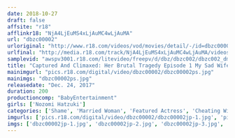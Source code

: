 ```yaml
---
date: 2018-10-27
draft: false
affsite: "r18"
afflinkr18: "NjA4LjEuMS4xLjAuMC4wLjAuMA"
url: "dbzc00002"
urloriginal: "http://www.r18.com/videos/vod/movies/detail/-/id=dbzc00002"
urlfinal: "http://media.r18.com/track/NjA4LjEuMS4xLjAuMC4wLjAuMA/videos/vod/movies/detail/-/id=dbzc00002"
samplevid: "awspv3001.r18.com/litevideo/freepv/d/dbz/dbzc002/dbzc002_dmb_w.mp4"
title: "Captured And Climaxed: Her Brutal Tragedy Episode 1 My Sad Wife's Body Kept Cumming Right In Front Of Me Nozomi Hazuki"
mainimgurl: "pics.r18.com/digital/video/dbzc00002/dbzc00002ps.jpg"
mainimgs: "dbzc00002ps.jpg"
releasedate: "Dec. 24, 2017"
duration: 200
productioncomp: "BabyEntertainment"
girls: ['Nozomi Hatzuki']
categories: ['Shame', 'Married Woman', 'Featured Actress', 'Cheating Wife', 'Hot Spring', 'Hi-Def']
imgurls: ['pics.r18.com/digital/video/dbzc00002/dbzc00002jp-1.jpg', 'pics.r18.com/digital/video/dbzc00002/dbzc00002jp-2.jpg', 'pics.r18.com/digital/video/dbzc00002/dbzc00002jp-3.jpg', 'pics.r18.com/digital/video/dbzc00002/dbzc00002jp-4.jpg', 'pics.r18.com/digital/video/dbzc00002/dbzc00002jp-5.jpg', 'pics.r18.com/digital/video/dbzc00002/dbzc00002jp-6.jpg', 'pics.r18.com/digital/video/dbzc00002/dbzc00002jp-7.jpg', 'pics.r18.com/digital/video/dbzc00002/dbzc00002jp-8.jpg', 'pics.r18.com/digital/video/dbzc00002/dbzc00002jp-9.jpg', 'pics.r18.com/digital/video/dbzc00002/dbzc00002jp-10.jpg', 'pics.r18.com/digital/video/dbzc00002/dbzc00002jp-11.jpg', 'pics.r18.com/digital/video/dbzc00002/dbzc00002jp-12.jpg', 'pics.r18.com/digital/video/dbzc00002/dbzc00002jp-13.jpg', 'pics.r18.com/digital/video/dbzc00002/dbzc00002jp-14.jpg', 'pics.r18.com/digital/video/dbzc00002/dbzc00002jp-15.jpg', 'pics.r18.com/digital/video/dbzc00002/dbzc00002jp-16.jpg', 'pics.r18.com/digital/video/dbzc00002/dbzc00002jp-17.jpg', 'pics.r18.com/digital/video/dbzc00002/dbzc00002jp-18.jpg', 'pics.r18.com/digital/video/dbzc00002/dbzc00002jp-19.jpg', 'pics.r18.com/digital/video/dbzc00002/dbzc00002jp-20.jpg']
imgs: ['dbzc00002jp-1.jpg', 'dbzc00002jp-2.jpg', 'dbzc00002jp-3.jpg', 'dbzc00002jp-4.jpg', 'dbzc00002jp-5.jpg', 'dbzc00002jp-6.jpg', 'dbzc00002jp-7.jpg', 'dbzc00002jp-8.jpg', 'dbzc00002jp-9.jpg', 'dbzc00002jp-10.jpg', 'dbzc00002jp-11.jpg', 'dbzc00002jp-12.jpg', 'dbzc00002jp-13.jpg', 'dbzc00002jp-14.jpg', 'dbzc00002jp-15.jpg', 'dbzc00002jp-16.jpg', 'dbzc00002jp-17.jpg', 'dbzc00002jp-18.jpg', 'dbzc00002jp-19.jpg', 'dbzc00002jp-20.jpg']
---
```

